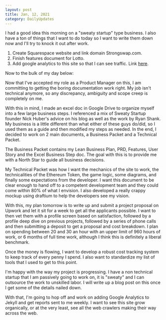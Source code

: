 ```yaml
---
layout: post
title: Jan, 12, 2021
category: DailyUpdates
---
```


I had a good idea this morning on a "sweaty startup" type business. I also have a ton of things that I want to do today so I want to write them down now and I'll try to knock it out after
work.

1. Create Squarespace website and link domain Strongswap.com.
2. Finish features document for Lotto.
3. Add google analytics to this site so that I can see traffic. Link [here](https://michaelsoolee.com/google-analytics-jekyll/).


Now to the bulk of my day below:

Now that I've accepted my role as a Product Manager on this, I am committing to getting the boring documentation work right. My job isn't technical anymore, so any discrepancy, ambiguity and scope creep is completely on me. 

With this in mind, I made an excel doc in Google Drive to organize myself into a few large business steps. I referenced a mix of Sweaty Startup founder Nick Huber's advice on his blog as well as the work by Ryan Shank. My business is a little different than what either of these guys do/did, so I used them as a guide and then modified my steps as needed. In the end, I decided to work on 2 main documents, a Business Packet and a Technical Packet.

The Business Packet contains my Lean Business Plan, PRD, Features, User Story and the Excel Business Step doc. The goal with this is to provide me with a North Star to guide all business decisions.

My Technical Packet was how I want the mechanics of the site to work, the technicalities of the Ethereum Token, the game logic, some diagrams, and finally some expectations from the developer. I want this document to be clear enough to hand off to a competent development team and they could come within 80% of what I envision. I also developed a really crappy mockup using draftium to help the developers see my vision.

With this, my plan tomorrow is to write up and submit a project proposal on Upwork and let it sit for a week to get all the applicants possible. I want to then vet them with a profile screen based on satisfaction, followed by a profile deep dive on previous projects, followed by a series of phone calls and then submitting a deposit to get a proposal and cost breakdown. I plan on spending between 20 and 30 an hour with an upper limit of 960 hours of work, or 6 months of full time work, although I think this is definitely a liberal benchmark. 

Once the money is flowing, I want to develop a robust cost tracking system to keep track of every penny I spend. I also want to standardize my list of tools that I used to get to this point.

I'm happy with the way my project is progressing. I have a non technical startup that I am passively going to work on, it is "sweaty" and I can outsource the work to unskilled labor. I will write up a blog post on this once I get some of the details nailed down.

With that, I'm going to hop off and work on adding Google Analytics to Jekyll and get reports sent to me weekly. I want to see this site grow organically, or at the very least, see all the web crawlers making their way across the web.



